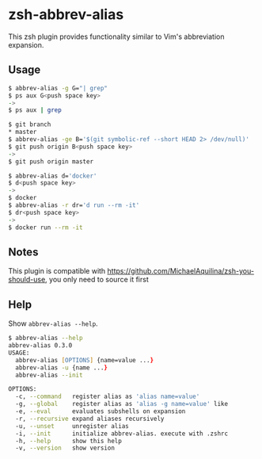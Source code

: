 # zsh-abbrev-alias
This zsh plugin provides functionality similar to Vim's abbreviation expansion.

## Usage

```zsh
$ abbrev-alias -g G="| grep"
$ ps aux G<push space key>
->
$ ps aux | grep 
```

```zsh
$ git branch
* master
$ abbrev-alias -ge B='$(git symbolic-ref --short HEAD 2> /dev/null)'
$ git push origin B<push space key>
->
$ git push origin master 
```

```zsh
$ abbrev-alias d='docker'
$ d<push space key>
->
$ docker
$ abbrev-alias -r dr='d run --rm -it'
$ dr<push space key>
->
$ docker run --rm -it
```

## Notes
This plugin is compatible with https://github.com/MichaelAquilina/zsh-you-should-use,
you only need to source it first

## Help
Show `abbrev-alias --help`.

```zsh
$ abbrev-alias --help
abbrev-alias 0.3.0
USAGE:
  abbrev-alias [OPTIONS] {name=value ...}
  abbrev-alias -u {name ...}
  abbrev-alias --init

OPTIONS:
  -c, --command   register alias as 'alias name=value'
  -g, --global    register alias as 'alias -g name=value' like
  -e, --eval      evaluates subshells on expansion
  -r, --recursive expand aliases recursively
  -u, --unset     unregister alias
  -i, --init      initialize abbrev-alias. execute with .zshrc
  -h, --help      show this help
  -v, --version   show version
```


